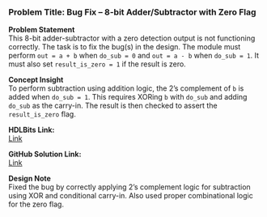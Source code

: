 ### Problem Title: Bug Fix – 8-bit Adder/Subtractor with Zero Flag

**Problem Statement**  
This 8-bit adder-subtractor with a zero detection output is not functioning correctly. The task is to fix the bug(s) in the design. The module must perform `out = a + b` when `do_sub = 0` and `out = a - b` when `do_sub = 1`. It must also set `result_is_zero = 1` if the result is zero.

**Concept Insight**  
To perform subtraction using addition logic, the 2’s complement of `b` is added when `do_sub = 1`. This requires XORing `b` with `do_sub` and adding `do_sub` as the carry-in. The result is then checked to assert the `result_is_zero` flag.

**HDLBits Link:**  
[Link](https://hdlbits.01xz.net/wiki/Bugs_case)

**GitHub Solution Link:**  
[Link](https://github.com/EswarAdithya011/HDLBits/blob/main/Problem%20Sets/4.%20Verification%3A%20Reading%20Simulations/4.1%20Finding%20bugs%20in%20code/4.1.4%20Add-sub/bugs_addsubz.v)

**Design Note**  
Fixed the bug by correctly applying 2’s complement logic for subtraction using XOR and conditional carry-in. Also used proper combinational logic for the zero flag.
